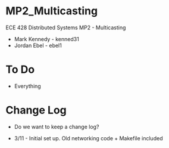 MP2_Multicasting
================

ECE 428 Distributed Systems MP2 - Multicasting

- Mark Kennedy - kenned31
- Jordan Ebel  - ebel1


To Do
======
- Everything

Change Log
==========
- Do we want to keep a change log?

- 3/11 - Initial set up.  Old networking code + Makefile included


